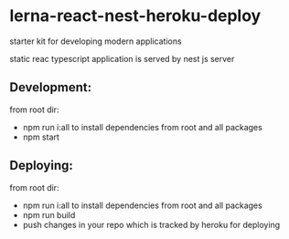 # lerna-react-nest-heroku-deploy

starter kit for developing modern applications

static reac typescript application is served by nest js server

## Development:

from root dir:

- npm run i:all to install dependencies from root and all packages
- npm start

## Deploying:

from root dir:

- npm run i:all to install dependencies from root and all packages
- npm run build
- push changes in your repo which is tracked by heroku for deploying
